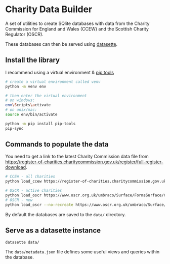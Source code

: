 # Charity Data Builder

A set of utilities to create SQlite databases with data from the Charity Commission for England and Wales (CCEW) and the Scottish Charity Regulator (OSCR).

These databases can then be served using [datasette](https://datasette.io/).

## Install the library

I recommend using a virtual environment & [pip tools](https://github.com/jazzband/pip-tools)

```sh
# create a virtual environment called venv
python -m venv env

# then enter the virtual environment
# on windows:
env\Scripts\activate
# on unix/mac:
source env/bin/activate

python -m pip install pip-tools
pip-sync
```

## Commands to populate the data

You need to get a link to the latest Charity Commission data file from <https://register-of-charities.charitycommission.gov.uk/register/full-register-download>.

```sh
# CCEW - all charities
python load_ccew https://register-of-charities.charitycommission.gov.uk/documents/34602/417919/Main+Monthly+Extract+zip+file.zip/881761e4-c0c5-aa0e-376e-a3070124041a?t=1604602947324

# OSCR - active charities
python load_oscr https://www.oscr.org.uk/umbraco/Surface/FormsSurface/CharityRegDownload
# OSCR - new 
python load_oscr --no-recreate https://www.oscr.org.uk/umbraco/Surface/FormsSurface/CharityFormerRegDownload
```

By default the databases are saved to the `data/` directory.

## Serve as a datasette instance

```sh
datasette data/
```

The `data/metadata.json` file defines some useful views and queries 
within the database.
